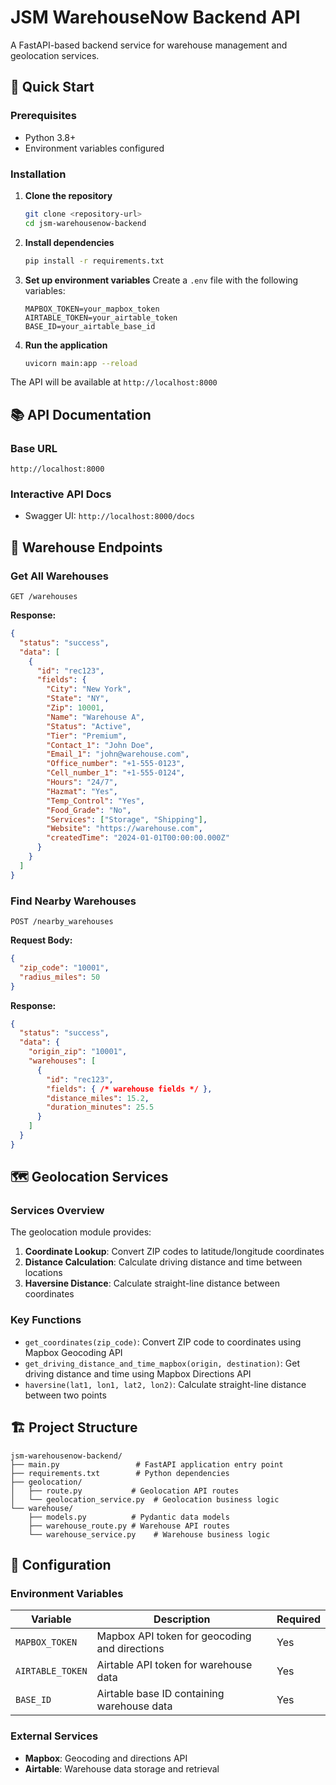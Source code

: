 # JSM WarehouseNow Backend API

A FastAPI-based backend service for warehouse management and geolocation services.

## 🚀 Quick Start

### Prerequisites
- Python 3.8+
- Environment variables configured

### Installation

1. **Clone the repository**
   ```bash
   git clone <repository-url>
   cd jsm-warehousenow-backend
   ```

2. **Install dependencies**
   ```bash
   pip install -r requirements.txt
   ```

3. **Set up environment variables**
   Create a `.env` file with the following variables:
   ```env
   MAPBOX_TOKEN=your_mapbox_token
   AIRTABLE_TOKEN=your_airtable_token
   BASE_ID=your_airtable_base_id
   ```

4. **Run the application**
   ```bash
   uvicorn main:app --reload
   ```

The API will be available at `http://localhost:8000`

## 📚 API Documentation

### Base URL
```
http://localhost:8000
```

### Interactive API Docs
- Swagger UI: `http://localhost:8000/docs`

## 🏢 Warehouse Endpoints

### Get All Warehouses
```http
GET /warehouses
```

**Response:**
```json
{
  "status": "success",
  "data": [
    {
      "id": "rec123",
      "fields": {
        "City": "New York",
        "State": "NY",
        "Zip": 10001,
        "Name": "Warehouse A",
        "Status": "Active",
        "Tier": "Premium",
        "Contact_1": "John Doe",
        "Email_1": "john@warehouse.com",
        "Office_number": "+1-555-0123",
        "Cell_number_1": "+1-555-0124",
        "Hours": "24/7",
        "Hazmat": "Yes",
        "Temp_Control": "Yes",
        "Food_Grade": "No",
        "Services": ["Storage", "Shipping"],
        "Website": "https://warehouse.com",
        "createdTime": "2024-01-01T00:00:00.000Z"
      }
    }
  ]
}
```

### Find Nearby Warehouses
```http
POST /nearby_warehouses
```

**Request Body:**
```json
{
  "zip_code": "10001",
  "radius_miles": 50
}
```

**Response:**
```json
{
  "status": "success",
  "data": {
    "origin_zip": "10001",
    "warehouses": [
      {
        "id": "rec123",
        "fields": { /* warehouse fields */ },
        "distance_miles": 15.2,
        "duration_minutes": 25.5
      }
    ]
  }
}
```

## 🗺️ Geolocation Services

### Services Overview

The geolocation module provides:

1. **Coordinate Lookup**: Convert ZIP codes to latitude/longitude coordinates
2. **Distance Calculation**: Calculate driving distance and time between locations
3. **Haversine Distance**: Calculate straight-line distance between coordinates

### Key Functions

- `get_coordinates(zip_code)`: Convert ZIP code to coordinates using Mapbox Geocoding API
- `get_driving_distance_and_time_mapbox(origin, destination)`: Get driving distance and time using Mapbox Directions API
- `haversine(lat1, lon1, lat2, lon2)`: Calculate straight-line distance between two points

## 🏗️ Project Structure

```
jsm-warehousenow-backend/
├── main.py                 # FastAPI application entry point
├── requirements.txt        # Python dependencies
├── geolocation/
│   ├── route.py           # Geolocation API routes
│   └── geolocation_service.py  # Geolocation business logic
└── warehouse/
    ├── models.py          # Pydantic data models
    ├── warehouse_route.py # Warehouse API routes
    └── warehouse_service.py    # Warehouse business logic
```

## 🔧 Configuration

### Environment Variables

| Variable | Description | Required |
|----------|-------------|----------|
| `MAPBOX_TOKEN` | Mapbox API token for geocoding and directions | Yes |
| `AIRTABLE_TOKEN` | Airtable API token for warehouse data | Yes |
| `BASE_ID` | Airtable base ID containing warehouse data | Yes |

### External Services

- **Mapbox**: Geocoding and directions API
- **Airtable**: Warehouse data storage and retrieval